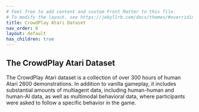 ```yaml
---
# Feel free to add content and custom Front Matter to this file.
# To modify the layout, see https://jekyllrb.com/docs/themes/#overriding-theme-defaults
title: CrowdPlay Atari Dataset
nav_order: 8
layout: default
has_children: true
---
```


## The CrowdPlay Atari Dataset

The CrowdPlay Atari dataset is a collection of over 300 hours of human Atari 2600 demonstrations. In addition to vanilla gameplay, it includes substantial amounts of multiagent data, including human-human and human-AI data, as well as multimodal behavioral data, where participants were asked to follow a specific behavior in the game.
